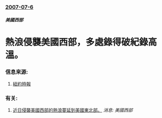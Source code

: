 ### [2007-07-6](/news/2007/07/6/index.md)

##### 美國西部
# 熱浪侵襲美國西部，多處錄得破紀錄高溫。




### 信息来源:

1. [紐約時報](http://www.nytimes.com/2007/07/06/us/06cnd-heat.html)

### 有关:

1. [近日侵襲美國西部的熱浪蔓延到美國東北部。](/zh/news/2007/07/9/近日侵襲美國西部的熱浪蔓延到美國東北部.md) _消息: 美國西部_
